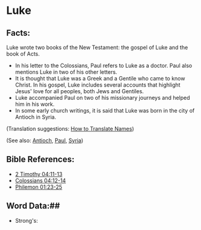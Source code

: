 # Luke #

## Facts: ##

Luke wrote two books of the New Testament: the gospel of Luke and the book of Acts.

* In his letter to the Colossians, Paul refers to Luke as a doctor. Paul also mentions Luke in two of his other letters.
* It is thought that Luke was a Greek and a Gentile who came to know Christ. In his gospel, Luke includes several accounts that highlight Jesus' love for all peoples, both Jews and Gentiles.
* Luke accompanied Paul on two of his missionary journeys and helped him in his work.
* In some early church writings, it is said that Luke was born in the city of Antioch in Syria.

(Translation suggestions: [How to Translate Names](rc://en/ta/man/translate/translate-names))

(See also: [Antioch](../other/antioch.md), [Paul](../other/paul.md), [Syria](../other/syria.md))

## Bible References: ##

* [2 Timothy 04:11-13](rc://en/tn/help/2ti/04/11)
* [Colossians 04:12-14](rc://en/tn/help/col/04/12)
* [Philemon 01:23-25](rc://en/tn/help/phm/01/23)

## Word Data:##

* Strong's: 

